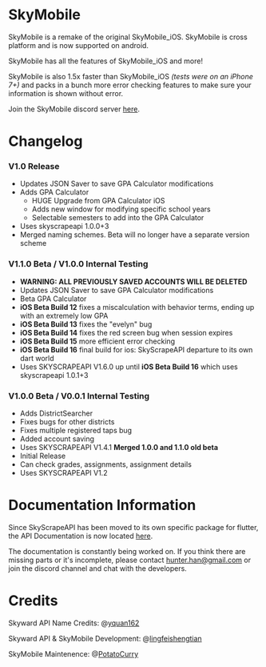 # SkyMobile

SkyMobile is a remake of the original SkyMobile_iOS. SkyMobile is cross platform and is now supported on android.

SkyMobile has all the features of SkyMobile_iOS and more!

SkyMobile is also 1.5x faster than SkyMobile_iOS *(tests were on an iPhone 7+)* and packs in a bunch more error checking features to make sure your information is shown without error.

Join the SkyMobile discord server [here](https://discord.gg/Hqvann5).

# Changelog

### V1.0 Release

- Updates JSON Saver to save GPA Calculator modifications
- Adds GPA Calculator
  - HUGE Upgrade from GPA Calculator iOS
  - Adds new window for modifying specific school years
  - Selectable semesters to add into the GPA Calculator
- Uses skyscrapeapi 1.0.0+3
- Merged naming schemes. Beta will no longer have a separate version scheme

### V1.1.0 Beta / V1.0.0 Internal Testing

- **WARNING: ALL PREVIOUSLY SAVED ACCOUNTS WILL BE DELETED**
- Updates JSON Saver to save GPA Calculator modifications
- Beta GPA Calculator
- **iOS Beta Build 12** fixes a miscalculation with behavior terms, ending up with an extremely low GPA
- **iOS Beta Build 13** fixes the "evelyn" bug
- **iOS Beta Build 14** fixes the red screen bug when session expires
- **iOS Beta Build 15** more efficient error checking
- **iOS Beta Build 16** final build for ios: SkyScrapeAPI departure to its own dart world
- Uses SKYSCRAPEAPI V1.6.0 up until **iOS Beta Build 16** which uses skyscrapeapi 1.0.1+3

### V1.0.0 Beta / V0.0.1 Internal Testing

- Adds DistrictSearcher
- Fixes bugs for other districts
- Fixes multiple registered taps bug
- Added account saving
- Uses SKYSCRAPEAPI V1.4.1
**Merged 1.0.0 and 1.1.0 old beta**
- Initial Release
- Can check grades, assignments, assignment details
- Uses SKYSCRAPEAPI V1.2

# Documentation Information

Since SkyScrapeAPI has been moved to its own specific package for flutter, the API Documentation is now located [here](https://pub.dev/documentation/skyscrapeapi/latest/).

The documentation is constantly being worked on. If you think there are missing parts or it's incomplete, please contact hunter.han@gmail.com or join the discord channel and chat with the developers.

# Credits

Skyward API Name Credits: @[yquan162](https://github.com/yquan162)

Skyward API & SkyMobile Development: @[lingfeishengtian](https://github.com/lingfeishengtian)

SkyMobile Maintenence: @[PotatoCurry](https://github.com/PotatoCurry)
